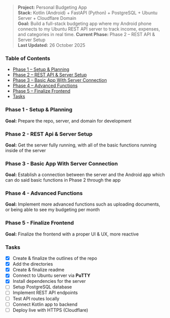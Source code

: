 > **Project:** Personal Budgeting App  
> **Stack:** Kotlin (Android) + FastAPI (Python) + PostgreSQL + Ubuntu Server + Cloudflare Domain  
> **Goal:** Build a full-stack budgeting app where my Android phone connects to my Ubuntu REST API server to track income, expenses, and categories in real time.
> **Current Phase:** Phase 2 – REST API & Server Setup  
> **Last Updated:** 26 October 2025


### Table of Contents ###
- [Phase 1 – Setup & Planning](#phase-1---setup--planning)
- [Phase 2 – REST API & Server Setup](#phase-2---rest-api--server-setup)
- [Phase 3 – Basic App With Server Connection](#phase-3---basic-app-with-server-connection)
- [Phase 4 – Advanced Functions](#phase-4---advanced-functions)
- [Phase 5 – Finalize Frontend](#phase-5---finalize-frontend)
- [Tasks](#tasks)


### Phase 1 - Setup & Planning ###
**Goal:** Prepare the repo, server, and domain for development

### Phase 2 - REST Api & Server Setup ###
**Goal:** Get the server fully running, with all of the basic functions running
inside of the server

### Phase 3 - Basic App With Server Connection ###
**Goal:** Establish a connection between the server and the Android app which can
do said basic functions in Phase 2 through the app

### Phase 4 - Advanced Functions ###
**Goal:** Implement more advanced functions such as uploading documents, or being able to see my budgeting per month

### Phase 5 - Finalize Frontend ###
**Goal:** Finalize the frontend with a proper UI & UX, more reactive

### Tasks ###
- [X] Create & finalize the outlines of the repo
- [X] Add the directories
- [X] Create & finalize readme
- [X] Connect to Ubuntu server via **PuTTY**
- [X] Install dependencies for the server
- [ ] Setup PostgreSQL database  
- [ ] Implement REST API endpoints  
- [ ] Test API routes locally  
- [ ] Connect Kotlin app to backend  
- [ ] Deploy live with HTTPS (Cloudflare)  